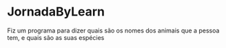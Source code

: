 # JornadaByLearn
Fiz um programa para dizer quais são os nomes dos animais que a pessoa tem, e quais são as suas espécies
